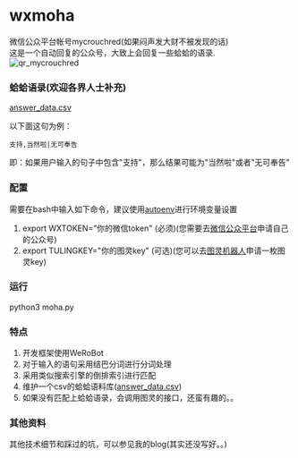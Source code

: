 # wxmoha
微信公众平台帐号mycrouchred(如果闷声发大财不被发现的话)  
这是一个自动回复的公众号，大致上会回复一些蛤蛤的语录.<br>
![qr_mycrouchred](https://github.com/crouchred/wxmoha/raw/master/assets/qr_mycrouchred.jpg)

### 蛤蛤语录(欢迎各界人士补充)
[answer_data.csv](https://github.com/crouchred/wxmoha/blob/master/answer_data.csv)  

以下面这句为例：

```
支持,当然啦|无可奉告 
```

即：如果用户输入的句子中包含"支持"，那么结果可能为"当然啦"或者"无可奉告"

### 配置
需要在bash中输入如下命令，建议使用[autoenv](https://github.com/kennethreitz/autoenv)进行环境变量设置  

1. export WXTOKEN="你的微信token" (必须)(您需要去[微信公众平台](https://mp.weixin.qq.com)申请自己的公众号)  
2. export TULINGKEY="你的图灵key" (可选)(您可以去[图灵机器人](http://www.tuling123.com)申请一枚图灵key)  

### 运行
python3 moha.py

### 特点
1. 开发框架使用WeRoBot
2. 对于输入的语句采用结巴分词进行分词处理
3. 采用类似搜索引擎的倒排索引进行匹配
4. 维护一个csv的蛤蛤语料库([answer_data.csv](https://github.com/crouchred/wxmoha/blob/master/answer_data.csv))
5. 如果没有匹配上蛤蛤语录，会调用图灵的接口，还蛮有趣的。。

### 其他资料
其他技术细节和踩过的坑，可以参见我的blog(其实还没写好。。)
